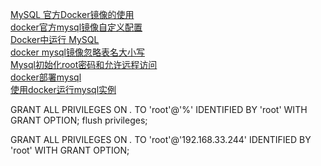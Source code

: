 [MySQL 官方Docker镜像的使用](https://itbilu.com/linux/docker/EyP7QP86M.html)  
[docker官方mysql镜像自定义配置](https://segmentfault.com/a/1190000016866792)  
[Docker中运行 MySQL ](http://einverne.github.io/post/2018/02/docker-mysql.html)   
[docker mysql镜像忽略表名大小写](https://blog.csdn.net/k21325/article/details/70195831)  
[Mysql初始化root密码和允许远程访问](https://www.cnblogs.com/cnblogsfans/archive/2009/09/21/1570942.html)  
[docker部署mysql](https://www.jianshu.com/p/0f4eee2cc56c)  
[使用docker运行mysql实例](https://www.jianshu.com/u/938eda01bfd9)  

GRANT ALL PRIVILEGES ON *.* TO 'root'@'%' IDENTIFIED BY 'root' WITH GRANT OPTION;
flush privileges;


GRANT ALL PRIVILEGES ON *.* TO 'root'@'192.168.33.244' IDENTIFIED BY 'root' WITH GRANT OPTION;